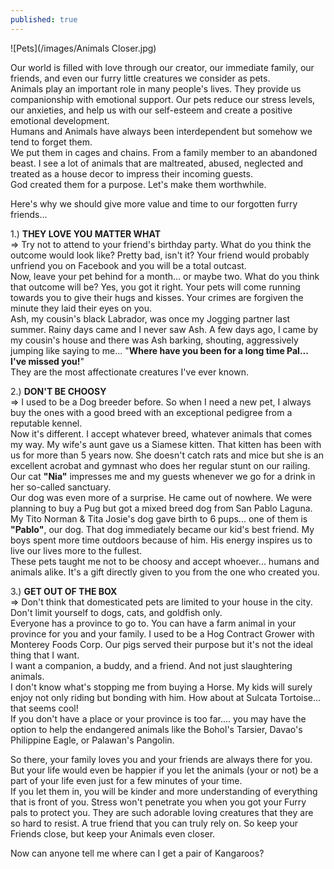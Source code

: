 ```yaml
---
published: true
---
```

![Pets](/images/Animals Closer.jpg)

Our world is filled with love through our creator, our immediate family, our friends, and even our furry little creatures we consider as pets.   
Animals play an important role in many people's lives. They provide us companionship with emotional support. 
Our pets reduce our stress levels, our anxieties, and help us with our self-esteem and create a positive emotional development.   
Humans and Animals have always been interdependent but somehow we tend to forget them.   
We put them in cages and chains. From a family member to an abandoned beast.
I see a lot of animals that are maltreated, abused, neglected and treated as a house decor to impress their incoming guests.  
God created them for a purpose. Let's make them worthwhile.

Here's why we should give more value and time to our forgotten furry friends...

1.) **THEY LOVE YOU MATTER WHAT**   
=> Try not to attend to your friend's birthday party. What do you think the outcome would look like? Pretty bad, isn't it? Your friend would probably unfriend you on Facebook and you will be a total outcast.   
Now, leave your pet behind for a month... or maybe two. What do you think that outcome will be? Yes, you got it right. Your pets will come running towards you to give their hugs and kisses. Your crimes are forgiven the minute they laid their eyes on you.   
Ash, my cousin's black Labrador, was once my Jogging partner last summer. Rainy days came and I never saw Ash.
A few days ago, I came by my cousin's house and there was Ash barking, shouting, aggressively jumping like saying to me... "**Where have you been for a long time Pal... I've missed you!**"   
They are the most affectionate creatures I've ever known.

2.) **DON'T BE CHOOSY**   
=> I used to be a Dog breeder before. So when I need a new pet, I always buy the ones with a good breed with an exceptional pedigree from a reputable kennel.   
Now it's different. I accept whatever breed, whatever animals that comes my way. 
My wife's aunt gave us a Siamese kitten. That kitten has been with us for more than 5 years now. She doesn't catch rats and mice but she is an excellent acrobat and gymnast who does her regular stunt on our railing. Our cat **"Nia"** impresses me and my guests whenever we go for a drink in her so-called sanctuary.   
Our dog was even more of a surprise. He came out of nowhere. We were planning to buy a Pug but got a mixed breed dog from San Pablo Laguna. My Tito Norman & Tita Josie's dog gave birth to 6 pups... one of them is **"Pablo"**, our dog.
That dog immediately became our kid's best friend. My boys spent more time outdoors because of him. His energy inspires us to live our lives more to the fullest.   
These pets taught me not to be choosy and accept whoever... humans and animals alike. It's a gift directly given to you from the one who created you.

3.) **GET OUT OF THE BOX**   
=> Don't think that domesticated pets are limited to your house in the city. Don't limit yourself to dogs, cats, and goldfish only.   
Everyone has a province to go to. You can have a farm animal in your province for you and your family. 
I used to be a Hog Contract Grower with Monterey Foods Corp. Our pigs served their purpose but it's not the ideal thing that I want.   
I want a companion, a buddy, and a friend. And not just slaughtering animals.   
I don't know what's stopping me from buying a Horse. My kids will surely enjoy not only riding but bonding with him. How about at Sulcata Tortoise... that seems cool!  
If you don't have a place or your province is too far.... you may have the option to help the endangered animals like the Bohol's Tarsier, Davao's Philippine Eagle, or Palawan's Pangolin.


So there, your family loves you and your friends are always there for you. But your life would even be happier if you let the animals (your or not) be a part of your life even just for a few minutes of your time.   
If you let them in, you will be kinder and more understanding of everything that is front of you. 
Stress won't penetrate you when you got your Furry pals to protect you. They are such adorable loving creatures that they are so hard to resist. A true friend that you can truly rely on.
So keep your Friends close, but keep your Animals even closer.

Now can anyone tell me where can I get a pair of Kangaroos? 



